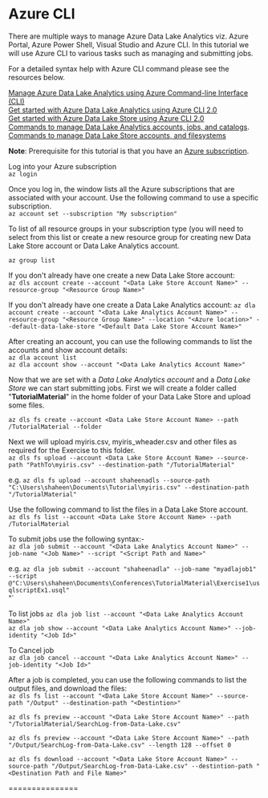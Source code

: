 # Azure CLI

There are multiple ways to manage Azure Data Lake Analytics viz. Azure Portal, Azure Power Shell, Visual Studio and Azure CLI. In this tutorial we will use Azure CLI to various tasks such as managing and submitting jobs.

For a detailed syntax help with Azure CLI command please see the resources below. 

[Manage Azure Data Lake Analytics using Azure Command-line Interface (CLI)](https://docs.microsoft.com/en-us/azure/data-lake-analytics/data-lake-analytics-manage-use-cli)  
[Get started with Azure Data Lake Analytics using Azure CLI 2.0](https://docs.microsoft.com/en-us/azure/data-lake-analytics/data-lake-analytics-get-started-cli2)  
[Get started with Azure Data Lake Store using Azure CLI 2.0](https://docs.microsoft.com/en-us/azure/data-lake-store/data-lake-store-get-started-cli-2.0)   
[Commands to manage Data Lake Analytics accounts, jobs, and catalogs](https://docs.microsoft.com/en-us/cli/azure/dla).   
[Commands to manage Data Lake Store accounts, and filesystems](https://docs.microsoft.com/en-us/cli/azure/dls)

**Note**: Prerequisite for this tutorial is that you have an [Azure subscription](https://azure.microsoft.com/en-us/free/). 

Log into your Azure subscription  
`az login`

Once you log in, the window lists all the Azure subscriptions that are associated with your account. Use the following command to use a specific subscription.  
`az account set --subscription "My subscription"`

To list of all resource groups in your subscription type (you will need to select from this list or create a new resource group for creating new Data Lake Store account or Data Lake Analytics account.  

`az group list` 

If you don't already have one create a new Data Lake Store account:  
`az dls account create --account "<Data Lake Store Account Name>" --resource-group "<Resource Group Name>"`

If you don't already have one create a Data Lake Analytics account:
`az dla account create --account "<Data Lake Analytics Account Name>" --resource-group "<Resource Group Name>" --location "<Azure location>" --default-data-lake-store "<Default Data Lake Store Account Name>"`


After creating an account, you can use the following commands to list the accounts and show account details:  
`az dla account list`  
`az dla account show --account "<Data Lake Analytics Account Name>"`


Now that we are set with a *Data Lake Analytics account* and a *Data Lake Store* we can start submitting jobs. First we will create a folder called "**TutorialMaterial**" in the home folder of your Data Lake Store and upload some files.

`az dls fs create --account <Data Lake Store Account Name> --path /TutorialMaterial --folder`

Next we will upload myiris.csv, myiris_wheader.csv and other files as required for the Exercise to this folder.  
`az dls fs upload --account <Data Lake Store Account Name> --source-path "PathTo\myiris.csv" --destination-path "/TutorialMaterial"`

e.g. `az dls fs upload --account shaheenadls --source-path "C:\Users\shaheen\Documents\Tutorial\myiris.csv" --destination-path "/TutorialMaterial"`

Use the following command to list the files in a Data Lake Store account.  
`az dls fs list --account <Data Lake Store Account Name> --path /TutorialMaterial`

To submit jobs use the following syntax:-   
`az dla job submit --account "<Data Lake Analytics Account Name>" --job-name "<Job Name>" --script "<Script Path and Name>"`  
  
e.g. `az dla job submit --account "shaheenadla" --job-name "myadlajob1" --script @"C:\Users\shaheen\Documents\Conferences\TutorialMaterial\Exercise1\usqlscriptEx1.usql"`  
"`

To list jobs
`az dla job list --account "<Data Lake Analytics Account Name>"`     
`az dla job show --account "<Data Lake Analytics Account Name>" --job-identity "<Job Id>"`  


To Cancel job  
`az dla job cancel --account "<Data Lake Analytics Account Name>" --job-identity "<Job Id>"  `  

After a job is completed, you can use the following commands to list the output files, and download the files:    
`az dls fs list --account "<Data Lake Store Account Name>" --source-path "/Output" --destination-path "<Destintion>"`   

`az dls fs preview --account "<Data Lake Store Account Name>" --path "/TutorialMaterial/SearchLog-from-Data-Lake.csv"`    

`az dls fs preview --account "<Data Lake Store Account Name>" --path "/Output/SearchLog-from-Data-Lake.csv" --length 128 --offset 0`   

`az dls fs download --account "<Data Lake Store Account Name>" --source-path "/Output/SearchLog-from-Data-Lake.csv" --destintion-path "<Destination Path and File Name>"`



===============

